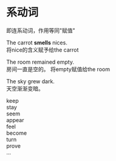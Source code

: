 # 系动词

即连系动词，作用等同"赋值"  

The carrot **smells** nices.  
    将nice的含义赋予给the carrot

The room remained empty.  
    房间一直是空的。
    将empty赋值给the room

The sky grew dark.  
    天空渐渐变暗。

keep  
stay  
seem  
appear  
feel  
become  
turn  
prove  
...
